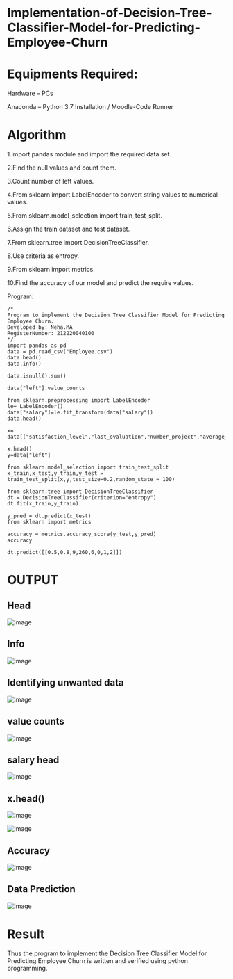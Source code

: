 # Implementation-of-Decision-Tree-Classifier-Model-for-Predicting-Employee-Churn
# Equipments Required:
Hardware – PCs

Anaconda – Python 3.7 Installation / Moodle-Code Runner
# Algorithm
1.import pandas module and import the required data set.

2.Find the null values and count them.

3.Count number of left values.

4.From sklearn import LabelEncoder to convert string values to numerical values.

5.From sklearn.model_selection import train_test_split.

6.Assign the train dataset and test dataset.

7.From sklearn.tree import DecisionTreeClassifier.

8.Use criteria as entropy.

9.From sklearn import metrics.

10.Find the accuracy of our model and predict the require values.

Program:
```
/*
Program to implement the Decision Tree Classifier Model for Predicting Employee Churn.
Developed by: Neha.MA
RegisterNumber: 212220040100
*/
import pandas as pd
data = pd.read_csv("Employee.csv")
data.head()
data.info()

data.isnull().sum()

data["left"].value_counts

from sklearn.preprocessing import LabelEncoder
le= LabelEncoder()
data["salary"]=le.fit_transform(data["salary"])
data.head()

x= data[["satisfaction_level","last_evaluation","number_project","average_montly_hours","time_spend_company","Work_accident","promotion_last_5years","salary"]]

x.head()
y=data["left"]

from sklearn.model_selection import train_test_split
x_train,x_test,y_train,y_test = train_test_split(x,y,test_size=0.2,random_state = 100)

from sklearn.tree import DecisionTreeClassifier
dt = DecisionTreeClassifier(criterion="entropy")
dt.fit(x_train,y_train)

y_pred = dt.predict(x_test)
from sklearn import metrics

accuracy = metrics.accuracy_score(y_test,y_pred)
accuracy

dt.predict([[0.5,0.8,9,260,6,0,1,2]])
```
# OUTPUT

## Head

![image](https://github.com/neha074/Implementation-of-Decision-Tree-Classifier-Model-for-Predicting-Employee-Churn/assets/113016903/c39dcc17-a649-4f32-b3f7-602955e236ec)

## Info

![image](https://github.com/neha074/Implementation-of-Decision-Tree-Classifier-Model-for-Predicting-Employee-Churn/assets/113016903/dbbd37dc-8a59-4c7d-b42e-88478830a0f7)

## Identifying unwanted data

![image](https://github.com/neha074/Implementation-of-Decision-Tree-Classifier-Model-for-Predicting-Employee-Churn/assets/113016903/e6325b30-7265-4fdf-9106-59c9303c1487)

## value counts

![image](https://github.com/neha074/Implementation-of-Decision-Tree-Classifier-Model-for-Predicting-Employee-Churn/assets/113016903/094c07e3-6fcd-4710-8e5b-bd2a82a8efd0)

## salary head

![image](https://github.com/neha074/Implementation-of-Decision-Tree-Classifier-Model-for-Predicting-Employee-Churn/assets/113016903/f508e5eb-ee5d-4a0c-ad53-27892b31e068)

## x.head()

![image](https://github.com/neha074/Implementation-of-Decision-Tree-Classifier-Model-for-Predicting-Employee-Churn/assets/113016903/496f312e-be9f-4f9f-898b-7303ba3f013c)


![image](https://github.com/neha074/Implementation-of-Decision-Tree-Classifier-Model-for-Predicting-Employee-Churn/assets/113016903/e43cb1c0-b3d1-481c-831e-e46cbd75c3ed)

## Accuracy

![image](https://github.com/neha074/Implementation-of-Decision-Tree-Classifier-Model-for-Predicting-Employee-Churn/assets/113016903/d28bcab1-9e59-4b88-96b7-117e4f51cd38)

## Data Prediction

![image](https://github.com/neha074/Implementation-of-Decision-Tree-Classifier-Model-for-Predicting-Employee-Churn/assets/113016903/84b6edd1-7c22-411f-a532-15be78de2c2a)

# Result

Thus the program to implement the Decision Tree Classifier Model for Predicting Employee Churn is written and verified using python programming.











